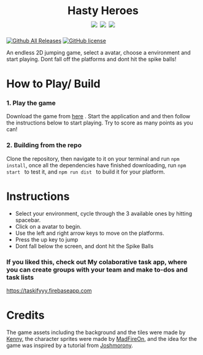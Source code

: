 
<h1 align="center">
Hasty Heroes<br>

<img src ="https://img.shields.io/github/downloads/Aveek-Saha/HastyHeroes/total.svg?style=flat-square">
<img src ="https://img.shields.io/github/stars/Aveek-Saha/HastyHeroes.svg?style=flat-square">
<img src ="https://img.shields.io/github/forks/Aveek-Saha/HastyHeroes.svg?style=flat-square">
</h1>

[![Github All Releases](https://img.shields.io/github/downloads/aveek-saha/HastyHeroes/total.svg?style=for-the-badge)](https://github.com/Aveek-Saha/HastyHeroes) [![GitHub license](https://img.shields.io/github/license/Aveek-Saha/HastyHeroes.svg?style=for-the-badge)](https://github.com/Aveek-Saha/HastyHeroes/blob/master/LICENSE.md)


An endless 2D jumping game, select a avatar, choose a environment and start playing. Dont fall off the platforms and dont hit the spike balls!


# How to Play/ Build
### 1. Play the game
Download the game from <a href="https://github.com/Aveek-Saha/HastyHeroes/releases">here</a> . Start the application and and then follow the instructions below to start playing. Try to score as many points as you can!
### 2. Building from the repo
Clone the repository, then navigate to it on your terminal and run ```npm install```, once all the dependencies have finished downloading, run ```npm start ``` to test it, and ```npm run dist ``` to build it for your platform.


# Instructions
<ul>
  <li>Select your environment, cycle through the 3 available ones by hitting spacebar.</li>
  <li>Click on a avatar to begin.</li>
  <li>Use the left and right arrow keys to move on the platforms.</li>
  <li>Press the up key to jump</li>
  <li>Dont fall below the screen, and dont hit the Spike Balls</li>
</ul>

### If you liked this, check out My colaborative task app, where you can create groups with your team and make to-dos and task lists
https://taskifyyy.firebaseapp.com

#  Credits
The game assets including the background and the tiles were made by <a href="http://kenney.nl">Kenny</a>, the character sprites were made by <a href="https://swapnilrane24.itch.io/square-characters"> MadFireOn</a>, and the idea for the game was inspired  by a tutorial from <a href="https://www.joshmorony.com/build-a-flappy-bird-jetpack-joyride-hybrid-game-in-phaser/"> Joshmorony</a>. 
